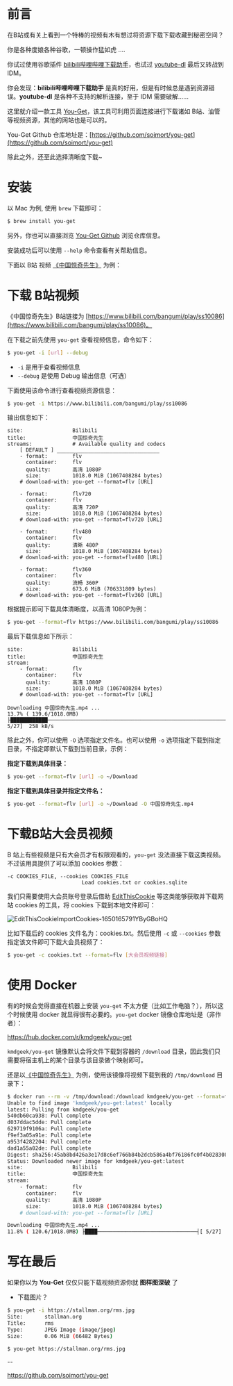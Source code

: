 # 前言

在B站或有关上看到一个特棒的视频有木有想过将资源下载下载收藏到秘密空间？

你是各种度娘各种谷歌，一顿操作猛如虎 ....

你试过使用谷歌插件 [bilibili哔哩哔哩下载助手](https://chrome.google.com/webstore/detail/bilibili%E5%93%94%E5%93%A9%E5%93%94%E5%93%A9%E4%B8%8B%E8%BD%BD%E5%8A%A9%E6%89%8B/bfcbfobhcjbkilcbehlnlchiinokiijp)，也试过 [youtube-dl](https://ytdl-org.github.io/youtube-dl/) 最后又转战到 IDM。

你会发现：**bilibili哔哩哔哩下载助手** 是真的好用，但是有时候总是遇到资源错误。**youtube-dl** 是各种不支持的解析连接，至于 IDM 需要破解......

这里就介绍一款工具 [You-Get](https://github.com/soimort/you-get)，该工具可利用页面连接进行下载诸如 B站、油管等视频资源，其他的网站也是可以的。

You-Get Github 仓库地址是：[https://github.com/soimort/you-get](https://github.com/soimort/you-get)

除此之外，还至此选择清晰度下载~
# 安装

以 Mac 为例, 使用 `brew` 下载即可：

```bash
$ brew install you-get
```

另外，你也可以直接浏览 [You-Get Github](https://github.com/soimort/you-get) 浏览仓库信息。

安装成功后可以使用 `--help` 命令查看有关帮助信息。

下面以 B站 视频 [《中国惊奇先生》](https://www.bilibili.com/bangumi/play/ss10086/) 为例：
# 下载 B站视频
《中国惊奇先生》B站链接为 [https://www.bilibili.com/bangumi/play/ss10086](https://www.bilibili.com/bangumi/play/ss10086)。

在下载之前先使用 `you-get` 查看视频信息，命令如下：

```bash
$ you-get -i [url] --debug
```

- `-i` 是用于查看视频信息
- `--debug` 是使用 Debug 输出信息（可选）

下面使用该命令进行查看视频资源信息：

```bash
$ you-get -i https://www.bilibili.com/bangumi/play/ss10086
```

输出信息如下：

```
site:                Bilibili
title:               中国惊奇先生
streams:             # Available quality and codecs
    [ DEFAULT ] _________________________________
    - format:        flv
      container:     flv
      quality:       高清 1080P
      size:          1018.0 MiB (1067408284 bytes)
    # download-with: you-get --format=flv [URL]

    - format:        flv720
      container:     flv
      quality:       高清 720P
      size:          1018.0 MiB (1067408284 bytes)
    # download-with: you-get --format=flv720 [URL]

    - format:        flv480
      container:     flv
      quality:       清晰 480P
      size:          1018.0 MiB (1067408284 bytes)
    # download-with: you-get --format=flv480 [URL]

    - format:        flv360
      container:     flv
      quality:       流畅 360P
      size:          673.6 MiB (706331809 bytes)
    # download-with: you-get --format=flv360 [URL]
```

根据提示即可下载具体清晰度，以高清 1080P为例：

```bash
$ you-get --format=flv https://www.bilibili.com/bangumi/play/ss10086
```

最后下载信息如下所示：

```
site:                Bilibili
title:               中国惊奇先生
stream:
    - format:        flv
      container:     flv
      quality:       高清 1080P
      size:          1018.0 MiB (1067408284 bytes)
    # download-with: you-get --format=flv [URL]

Downloading 中国惊奇先生.mp4 ...
13.7% ( 139.6/1018.0MB) ├████████████──────────────────────────────────────────────────────────────────────────┤[ 5/27]  258 kB/s
```

除此之外，你可以使用 `-O` 选项指定文件名。也可以使用 `-o` 选项指定下载到指定目录，不指定即默认下载到当前目录，示例：

**指定下载到具体目录：**

```bash
$ you-get --format=flv [url] -o ~/Download
```

**指定下载到具体目录并指定文件名：**

```bash
$ you-get --format=flv [url] -o ~/Download -O 中国惊奇先生.mp4
```

# 下载B站大会员视频

B 站上有些视频是只有大会员才有权限观看的，`you-get` 没法直接下载这类视频。不过该用具提供了可以添加 cookies 参数：


```
-c COOKIES_FILE, --cookies COOKIES_FILE
                        Load cookies.txt or cookies.sqlite
```

我们只需要使用大会员账号登录后借助 [EditThisCookie](https://chrome.google.com/webstore/detail/editthiscookie/fngmhnnpilhplaeedifhccceomclgfbg) 等这类能够获取并下载网站 cookies 的工具，将 cookies 下载到本地文件即可：

![EditThisCookieImportCookies-1650165791YByGBoHQ](https://ituknown.org/blog-media/You-Get/EditThisCookieImportCookies-1650165791YByGBoHQ.png)


比如下载后的 cookies 文件名为：cookies.txt。然后使用 `-c` 或 `--cookies` 参数指定该文件即可下载大会员视频了：

```bash
$ you-get -c cookies.txt --format=flv [大会员视频链接]
```

# 使用 Docker

有的时候会觉得直接在机器上安装 `you-get` 不太方便（比如工作电脑？），所以这个时候使用 docker 就显得很有必要的。`you-get` docker 镜像仓库地址是（非作者）：

https://hub.docker.com/r/kmdgeek/you-get

`kmdgeek/you-get` 镜像默认会将文件下载到容器的 `/download` 目录，因此我们只需要将宿主机上的某个目录与该目录做个映射即可。

还是以[《中国惊奇先生》](https://www.bilibili.com/bangumi/play/ss10086/) 为例，使用该镜像将视频下载到我的 `/tmp/download` 目录下：

```bash
$ docker run --rm -v /tmp/download:/download kmdgeek/you-get --format=flv https://www.bilibili.com/bangumi/play/ss10086
Unable to find image 'kmdgeek/you-get:latest' locally
latest: Pulling from kmdgeek/you-get
540db60ca938: Pull complete
d037ddac5dde: Pull complete
629719f9106a: Pull complete
f9ef3a05a91e: Pull complete
a953f4282204: Pull complete
dad1a55a02de: Pull complete
Digest: sha256:45ab8bd426a3e17d8c6ef766b84b2dcb586a4bf76186fc0f4b028308974ceb9f
Status: Downloaded newer image for kmdgeek/you-get:latest
site:                Bilibili
title:               中国惊奇先生
stream:
    - format:        flv
      container:     flv
      quality:       高清 1080P
      size:          1018.0 MiB (1067408284 bytes)
    # download-with: you-get --format=flv [URL]

Downloading 中国惊奇先生.mp4 ...
11.8% ( 120.6/1018.0MB) ├████────────────────────────────────┤[ 5/27]    1 MB/s
```

# 写在最后

如果你以为 **You-Get** 仅仅只能下载视频资源你就 **图样图深破** 了

- 下载图片？

```bash
$ you-get -i https://stallman.org/rms.jpg
Site:       stallman.org
Title:      rms
Type:       JPEG Image (image/jpeg)
Size:       0.06 MiB (66482 Bytes)

$ you-get https://stallman.org/rms.jpg
```

--

https://github.com/soimort/you-get
